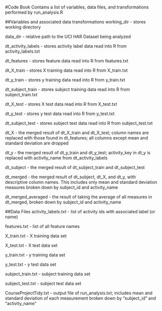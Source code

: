 #Code Book
Contains a list of variables, data files, and transformations performed by run_analysis.R

##Variables and associated data transformations
working_dir - stores working directory

data_dir - relative path to the UCI HAR Dataset being analyzed

dt_activity_labels - stores activity label data read into R from activity_labels.txt

dt_features - stores feature data read into R from features.txt

dt_X_train - stores X training data read into R from X_train.txt

dt_y_train - stores y training data read into R from y_train.txt

dt_subject_train - stores subject training data read into R from subject_train.txt

dt_X_test - stores X test data read into R from X_test.txt

dt_y_test - stores y test data read into R from y_test.txt

dt_subject_test - stores subject test data read into R from subject_test.txt

dt_X - the merged result of dt_X_train and dt_X_test; column names are replaced with those found in dt_features; all columns except mean and standard deviation are dropped

dt_y - the merged result of dt_y_train and dt_y_test; activity_key in dt_y is replaced with activity_name from dt_activity_labels

dt_subject - the merged result of dt_subject_train and dt_subject_test

dt_merged - the merged result of dt_subject, dt_X, and dt_y, with descriptive column names. This includes only mean and standard deviation measures broken down by subject_id and activity_name

dt_merged_averaged - the result of taking the average of all measures in dt_merged, broken down by subject_id and activity_name

##Data Files
activity_labels.txt - list of activity ids with associated label (or name)

features.txt - list of all feature names

X_train.txt - X training data set

X_test.txt - X test data set

y_train.txt - y training data set

y_test.txt - y test data set

subject_train.txt - subject training data set

subject_test.txt - subject test data set

CourseProjectTidy.txt - output file of run_analysis.txt; includes mean and standard deviation of each measurement broken down by “subject_id” and “activity_name”





